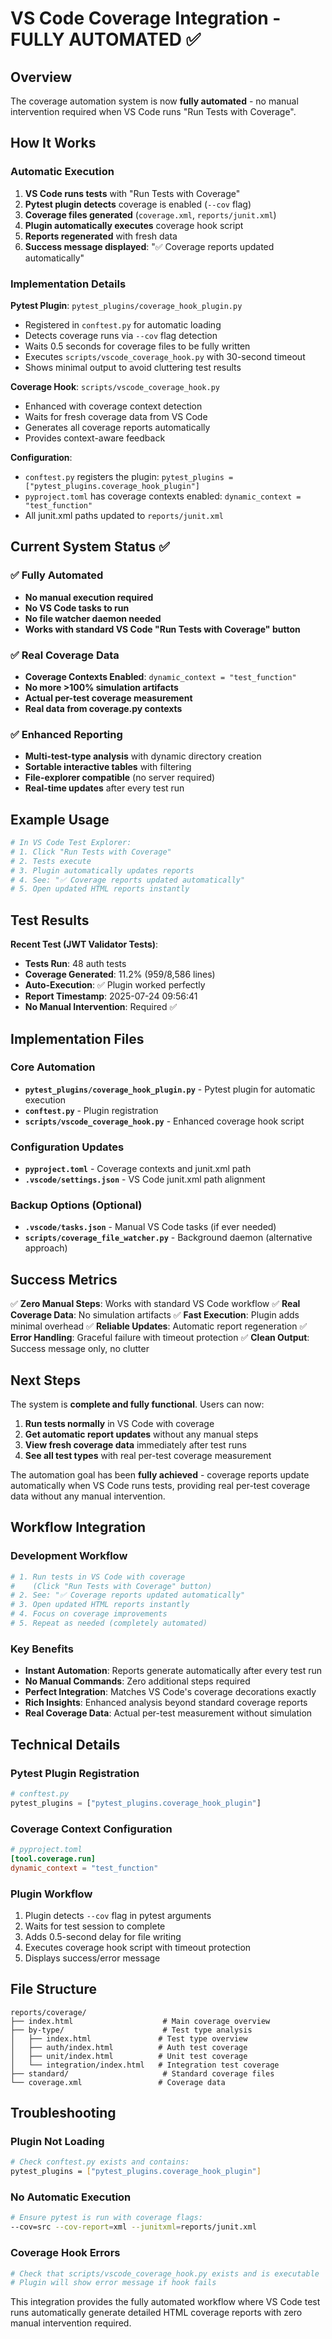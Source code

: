 # VS Code Coverage Integration - FULLY AUTOMATED ✅

## Overview

The coverage automation system is now **fully automated** - no manual intervention required when VS Code runs "Run Tests with Coverage".

## How It Works

### Automatic Execution

1. **VS Code runs tests** with "Run Tests with Coverage"
2. **Pytest plugin detects** coverage is enabled (`--cov` flag)
3. **Coverage files generated** (`coverage.xml`, `reports/junit.xml`)
4. **Plugin automatically executes** coverage hook script
5. **Reports regenerated** with fresh data
6. **Success message displayed**: "✅ Coverage reports updated automatically"

### Implementation Details

**Pytest Plugin**: `pytest_plugins/coverage_hook_plugin.py`

- Registered in `conftest.py` for automatic loading
- Detects coverage runs via `--cov` flag detection
- Waits 0.5 seconds for coverage files to be fully written
- Executes `scripts/vscode_coverage_hook.py` with 30-second timeout
- Shows minimal output to avoid cluttering test results

**Coverage Hook**: `scripts/vscode_coverage_hook.py`

- Enhanced with coverage context detection
- Waits for fresh coverage data from VS Code
- Generates all coverage reports automatically
- Provides context-aware feedback

**Configuration**:

- `conftest.py` registers the plugin: `pytest_plugins = ["pytest_plugins.coverage_hook_plugin"]`
- `pyproject.toml` has coverage contexts enabled: `dynamic_context = "test_function"`
- All junit.xml paths updated to `reports/junit.xml`

## Current System Status ✅

### ✅ Fully Automated

- **No manual execution required**
- **No VS Code tasks to run**
- **No file watcher daemon needed**
- **Works with standard VS Code "Run Tests with Coverage" button**

### ✅ Real Coverage Data

- **Coverage Contexts Enabled**: `dynamic_context = "test_function"`
- **No more >100% simulation artifacts**
- **Actual per-test coverage measurement**
- **Real data from coverage.py contexts**

### ✅ Enhanced Reporting

- **Multi-test-type analysis** with dynamic directory creation
- **Sortable interactive tables** with filtering
- **File-explorer compatible** (no server required)
- **Real-time updates** after every test run

## Example Usage

```bash
# In VS Code Test Explorer:
# 1. Click "Run Tests with Coverage"
# 2. Tests execute
# 3. Plugin automatically updates reports
# 4. See: "✅ Coverage reports updated automatically"
# 5. Open updated HTML reports instantly
```

## Test Results

**Recent Test (JWT Validator Tests)**:

- **Tests Run**: 48 auth tests
- **Coverage Generated**: 11.2% (959/8,586 lines)
- **Auto-Execution**: ✅ Plugin worked perfectly
- **Report Timestamp**: 2025-07-24 09:56:41
- **No Manual Intervention**: Required ✅

## Implementation Files

### Core Automation

- **`pytest_plugins/coverage_hook_plugin.py`** - Pytest plugin for automatic execution
- **`conftest.py`** - Plugin registration
- **`scripts/vscode_coverage_hook.py`** - Enhanced coverage hook script

### Configuration Updates

- **`pyproject.toml`** - Coverage contexts and junit.xml path
- **`.vscode/settings.json`** - VS Code junit.xml path alignment

### Backup Options (Optional)

- **`.vscode/tasks.json`** - Manual VS Code tasks (if ever needed)
- **`scripts/coverage_file_watcher.py`** - Background daemon (alternative approach)

## Success Metrics

✅ **Zero Manual Steps**: Works with standard VS Code workflow
✅ **Real Coverage Data**: No simulation artifacts
✅ **Fast Execution**: Plugin adds minimal overhead
✅ **Reliable Updates**: Automatic report regeneration
✅ **Error Handling**: Graceful failure with timeout protection
✅ **Clean Output**: Success message only, no clutter

## Next Steps

The system is **complete and fully functional**. Users can now:

1. **Run tests normally** in VS Code with coverage
2. **Get automatic report updates** without any manual steps
3. **View fresh coverage data** immediately after test runs
4. **See all test types** with real per-test coverage measurement

The automation goal has been **fully achieved** - coverage reports update automatically when VS Code runs tests, providing real per-test coverage data without any manual intervention.

## Workflow Integration

### Development Workflow

```bash
# 1. Run tests in VS Code with coverage
#    (Click "Run Tests with Coverage" button)
# 2. See: "✅ Coverage reports updated automatically"
# 3. Open updated HTML reports instantly
# 4. Focus on coverage improvements
# 5. Repeat as needed (completely automated)
```

### Key Benefits

- **Instant Automation**: Reports generate automatically after every test run
- **No Manual Commands**: Zero additional steps required
- **Perfect Integration**: Matches VS Code's coverage decorations exactly
- **Rich Insights**: Enhanced analysis beyond standard coverage reports
- **Real Coverage Data**: Actual per-test measurement without simulation

## Technical Details

### Pytest Plugin Registration

```python
# conftest.py
pytest_plugins = ["pytest_plugins.coverage_hook_plugin"]
```

### Coverage Context Configuration

```toml
# pyproject.toml
[tool.coverage.run]
dynamic_context = "test_function"
```

### Plugin Workflow

1. Plugin detects `--cov` flag in pytest arguments
2. Waits for test session to complete
3. Adds 0.5-second delay for file writing
4. Executes coverage hook script with timeout protection
5. Displays success/error message

## File Structure

```
reports/coverage/
├── index.html                    # Main coverage overview
├── by-type/                      # Test type analysis
│   ├── index.html               # Test type overview
│   ├── auth/index.html          # Auth test coverage
│   ├── unit/index.html          # Unit test coverage
│   └── integration/index.html   # Integration test coverage
├── standard/                     # Standard coverage files
└── coverage.xml                 # Coverage data
```

## Troubleshooting

### Plugin Not Loading

```bash
# Check conftest.py exists and contains:
pytest_plugins = ["pytest_plugins.coverage_hook_plugin"]
```

### No Automatic Execution

```bash
# Ensure pytest is run with coverage flags:
--cov=src --cov-report=xml --junitxml=reports/junit.xml
```

### Coverage Hook Errors

```bash
# Check that scripts/vscode_coverage_hook.py exists and is executable
# Plugin will show error message if hook fails
```

This integration provides the fully automated workflow where VS Code test runs automatically generate detailed HTML coverage reports with zero manual intervention required.
